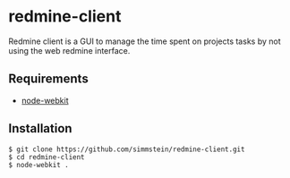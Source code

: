 redmine-client
==============

Redmine client is a GUI to manage the time spent on projects tasks by not using the web redmine interface.

## Requirements

* [node-webkit](https://github.com/rogerwang/node-webkit)

## Installation

```
$ git clone https://github.com/simmstein/redmine-client.git
$ cd redmine-client
$ node-webkit .
```

